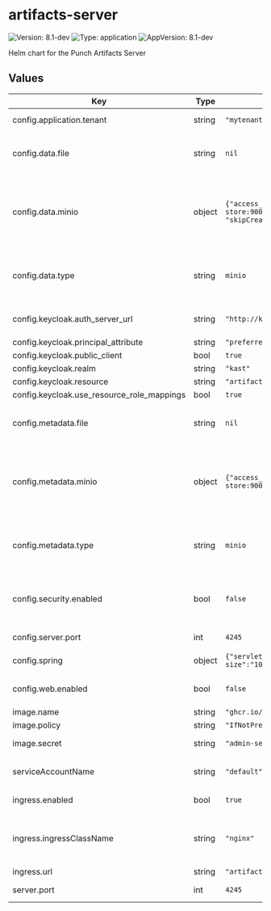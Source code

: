 # artifacts-server

![Version: 8.1-dev](https://img.shields.io/badge/Version-8.1--dev-informational?style=flat-square) ![Type: application](https://img.shields.io/badge/Type-application-informational?style=flat-square) ![AppVersion: 8.1-dev](https://img.shields.io/badge/AppVersion-8.1--dev-informational?style=flat-square)

Helm chart for the Punch Artifacts Server

## Values

| Key                                         | Type   | Default                                                                                                           | Description                                                               |
|---------------------------------------------|--------|-------------------------------------------------------------------------------------------------------------------|---------------------------------------------------------------------------|
| config.application.tenant                   | string | `"mytenant"`                                                                                                      | tenant to store data                                                      |
| config.data.file                            | string | `nil`                                                                                                             | path to folder for FS data backend                                        |
| config.data.minio                           | object | `{"access_key":"minio","host":"http://s3.object-store:9000","secret_key":"password", "skipCreateBucket":"false"}` | Connection information for Minio data backend and for bucket creation     |
| config.data.type                            | string | `minio`                                                                                                           | to explicitly specify the data backend to be used                         |
| config.keycloak.auth_server_url             | string | `"http://keycloak-http.authentication/auth/"`                                                                     | Keycloak auth server informations                                         |
| config.keycloak.principal_attribute         | string | `"preferred_username"`                                                                                            |                                                                           |
| config.keycloak.public_client               | bool   | `true`                                                                                                            |                                                                           |
| config.keycloak.realm                       | string | `"kast"`                                                                                                          |                                                                           |
| config.keycloak.resource                    | string | `"artifact-server"`                                                                                               |                                                                           |
| config.keycloak.use_resource_role_mappings  | bool   | `true`                                                                                                            |                                                                           |
| config.metadata.file                        | string | `nil`                                                                                                             | path to folder for FS metadata backend                                    |
| config.metadata.minio                       | object | `{"access_key":"minio","host":"http://s3.object-store:9000","secret_key":"password","skipCreateBucket":"false"}`  | Connection information for Minio metadata backend and for bucket creation |
| config.metadata.type                        | string | `minio`                                                                                                           | to explicitly specify the metadata backend to be used                     |
| config.security.enabled                     | bool   | `false`                                                                                                           | enable Artifacts Server security with keycloak                            |
| config.server.port                          | int    | `4245`                                                                                                            | port to run the app                                                       |
| config.spring                               | object | `{"servlet":{"multipart":{"max-file-size":"100MB","max-request-size":"100MB"}}}`                                  | spring configuration                                                      |
| config.web.enabled                          | bool   | `false`                                                                                                           | enable Artifacts Server UI                                                |
| image.name                                  | string | `"ghcr.io/punchplatform/artifacts-server:8.1-dev"`                                                                |                                                                           |
| image.policy                                | string | `"IfNotPresent"`                                                                                                  |                                                                           |
| image.secret                                | string | `"admin-secret"`                                                                                                  | secret to pull image                                                      |
| serviceAccountName                          | string | `"default"`                                                                                                       | service account name                                                      |
| ingress.enabled                             | bool   | `true`                                                                                                            | enable an ingress                                                         |
| ingress.ingressClassName                    | string | `"nginx"`                                                                                                         | ingress class name to select an ingress controller                        |
| ingress.url                                 | string | `"artifacts-server.dpsc"`                                                                                         | ingress url                                                               |
| server.port                                 | int    | `4245`                                                                                                            | port to run the app                                                       |


